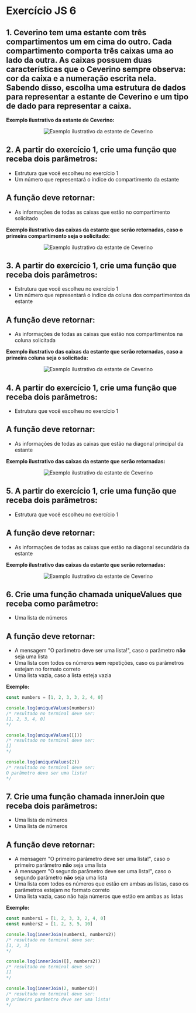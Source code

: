 # Exercício JS 6

## 1. Ceverino tem uma estante com três compartimentos um em cima do outro. Cada compartimento comporta três caixas uma ao lado da outra. As caixas possuem duas características que o Ceverino sempre observa: cor da caixa e a numeração escrita nela. Sabendo disso, escolha uma estrutura de dados para representar a estante de Ceverino e um tipo de dado para representar a caixa.
**Exemplo ilustrativo da estante de Ceverino:**
<div align="center">
    <img title="Exemplo ilustrativo da estante de Ceverino" src="./images-exe-06/image01-exe-06.png"/>
</div>

## 2. A partir do exercício 1, crie uma função que receba dois parâmetros:
- Estrutura que você escolheu no exercício 1
- Um número que representará o índice do compartimento da estante
## A função deve retornar:
- As informações de todas as caixas que estão no compartimento solicitado

**Exemplo ilustrativo das caixas da estante que serão retornadas, caso o primeira compartimento seja o solicitado:**
<div align="center">
    <img title="Exemplo ilustrativo da estante de Ceverino" src="./images-exe-06/image02-exe-06.png"/>
</div>

## 3. A partir do exercício 1, crie uma função que receba dois parâmetros:
- Estrutura que você escolheu no exercício 1
- Um número que representará o índice da coluna dos compartimentos da estante
## A função deve retornar:
- As informações de todas as caixas que estão nos compartimentos na coluna solicitada

**Exemplo ilustrativo das caixas da estante que serão retornadas, caso a primeira coluna seja o solicitada:**
<div align="center">
    <img title="Exemplo ilustrativo da estante de Ceverino" src="./images-exe-06/image03-exe-06.png"/>
</div>

## 4. A partir do exercício 1, crie uma função que receba dois parâmetros:
- Estrutura que você escolheu no exercício 1
## A função deve retornar:
- As informações de todas as caixas que estão na diagonal principal da estante

**Exemplo ilustrativo das caixas da estante que serão retornadas:**
<div align="center">
    <img title="Exemplo ilustrativo da estante de Ceverino" src="./images-exe-06/image04-exe-06.png"/>
</div>

## 5. A partir do exercício 1, crie uma função que receba dois parâmetros:
- Estrutura que você escolheu no exercício 1
## A função deve retornar:
- As informações de todas as caixas que estão na diagonal secundária da estante

**Exemplo ilustrativo das caixas da estante que serão retornadas:**
<div align="center">
    <img title="Exemplo ilustrativo da estante de Ceverino" src="./images-exe-06/image05-exe-06.png"/>
</div>

## 6. Crie uma função chamada **uniqueValues** que receba como parâmetro: 
- Uma lista de números
## A função deve retornar:
- A mensagem "O parâmetro deve ser uma lista!", caso o parâmetro **não** seja uma lista
- Uma lista com todos os números **sem** repetições, caso os parâmetros estejam no formato correto
- Uma lista vazia, caso a lista esteja vazia

**Exemplo:**
```JavaScript
const numbers = [1, 2, 3, 3, 2, 4, 0]

console.log(uniqueValues(numbers))
/* resultado no terminal deve ser:
[1, 2, 3, 4, 0]
*/

console.log(uniqueValues([]))
/* resultado no terminal deve ser:
[]
*/

console.log(uniqueValues(2))
/* resultado no terminal deve ser:
O parâmetro deve ser uma lista!
*/
```

## 7. Crie uma função chamada **innerJoin** que receba dois parâmetros: 
- Uma lista de números
- Uma lista de números
## A função deve retornar:
- A mensagem "O primeiro parâmetro deve ser uma lista!", caso o primeiro parâmetro **não** seja uma lista
- A mensagem "O segundo parâmetro deve ser uma lista!", caso o segundo parâmetro **não** seja uma lista
- Uma lista com todos os números que estão em ambas as listas, caso os parâmetros estejam no formato correto
- Uma lista vazia, caso não haja números que estão em ambas as listas

**Exemplo:**
```JavaScript
const numbers1 = [1, 2, 3, 3, 2, 4, 0]
const numbers2 = [1, 2, 3, 5, 10]

console.log(innerJoin(numbers1, numbers2))
/* resultado no terminal deve ser:
[1, 2, 3]
*/

console.log(innerJoin([], numbers2))
/* resultado no terminal deve ser:
[]
*/

console.log(innerJoin(2, numbers2))
/* resultado no terminal deve ser:
O primeiro parâmetro deve ser uma lista!
*/
```